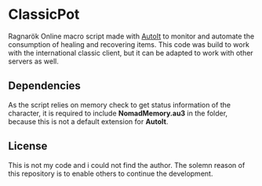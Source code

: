 # ClassicPot
Ragnarök Online macro script made with [AutoIt](https://www.autoitscript.com/) to monitor and automate the consumption of healing and recovering items. This code was build to work with the international classic client, but it can be adapted to work with other servers as well.

## Dependencies
As the script relies on memory check to get status information of the character, it is required to include **NomadMemory.au3** in the folder, because this is not a default extension for **AutoIt**.

## License
This is not my code and i could not find the author. The solemn reason of this repository is to enable others to continue the development.
